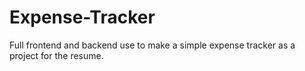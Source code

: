 # Expense-Tracker
Full frontend and backend use to make a simple expense tracker as a project for the resume.
